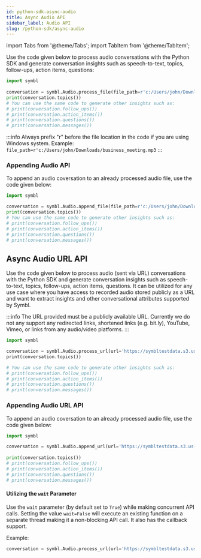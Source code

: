 ```yaml
---
id: python-sdk-async-audio
title: Async Audio API 
sidebar_label: Audio API
slug: /python-sdk/async-audio
---
```

import Tabs from '@theme/Tabs';
import TabItem from '@theme/TabItem';

Use the code given below to process audio conversations with the Python SDK and generate conversation insights such as speech-to-text, topics, follow-ups, action items, questions: 

```python
import symbl
 
conversation = symbl.Audio.process_file(file_path=r'c:/Users/john/Downloads/business_meeting.mp3')
print(conversation.topics())
# You can use the same code to generate other insights such as:
# print(conversation.follow_ups())
# print(conversation.action_items())
# print(conversation.questions())
# print(conversation.messages())
```
:::info
Always prefix "r" before the file location in the code if you are using Windows system. Example: `file_path=r'c:/Users/john/Downloads/business_meeting.mp3`
:::

### Appending Audio API

To append an audio coversation to an already processed audio file, use the code given below:

```py
import symbl

conversation = symbl.Audio.append_file(file_path=r'c:/Users/john/Downloads/business_meeting.mp3')
print(conversation.topics())
# You can use the same code to generate other insights such as:
# print(conversation.follow_ups())
# print(conversation.action_items())
# print(conversation.questions())
# print(conversation.messages())
```

## Async Audio URL API

Use the code given below to process audio (sent via URL) conversations with the Python SDK and generate conversation insights such as speech-to-text, topics, follow-ups, action items, questions. It can be utilized for any use case where you have access to recorded audio stored publicly as a URL and want to extract insights and other conversational attributes supported by Symbl. 

:::info
The URL provided must be a publicly available URL. Currently we do not any support any redirected links, shortened links (e.g. bit.ly), YouTube, Vimeo, or links from any audio/video platforms.
:::

```py
import symbl

conversation = symbl.Audio.process_url(url='https://symbltestdata.s3.us-east-2.amazonaws.com/sample_audio_file.wav')
​print(conversation.topics())

# You can use the same code to generate other insights such as:
# print(conversation.follow_ups())
# print(conversation.action_items())
# print(conversation.questions())
# print(conversation.messages())
```
### Appending Audio URL API

To append an audio coversation to an already processed audio file, use the code given below:

```python
import symbl

conversation = symbl.Audio.append_url(url='https://symbltestdata.s3.us-east-2.amazonaws.com/sample_audio_file.wav', conversation_id='5973791156994048')
​
print(conversation.topics())
# print(conversation.follow_ups())
# print(conversation.action_items())
# print(conversation.questions())
# print(conversation.messages())
```
#### Utilizing the `wait` Parameter

Use the `wait` parameter (by default set to `True`) while making concurrent API calls. Setting the value `wait=False` will execute an existing function on a separate thread making it a non-blocking API call. It also has the callback support.<br/>

Example:

```python
conversation = symbl.Audio.process_url(url='https://symbltestdata.s3.us-east-2.amazonaws.com/sample_audio_file.wav', wait=False)
```

